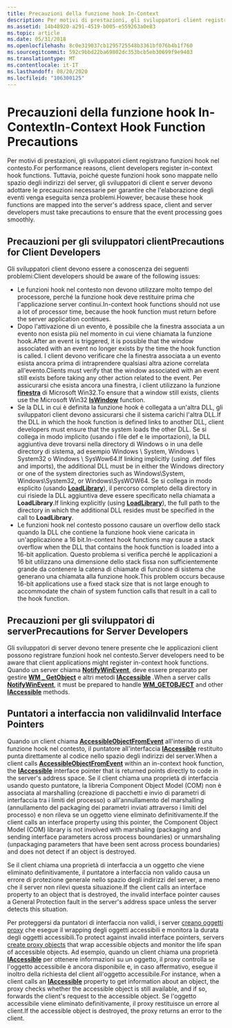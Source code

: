 ```yaml
---
title: Precauzioni della funzione hook In-Context
description: Per motivi di prestazioni, gli sviluppatori client registrano funzioni hook nel contesto.
ms.assetid: 14b48920-a291-4519-b005-e559263a0e83
ms.topic: article
ms.date: 05/31/2018
ms.openlocfilehash: 8c0e319037cb1295725548b3361bf076b4b1f760
ms.sourcegitcommit: 592c9bbd22ba69802dc353bcb5eb30699f9e9403
ms.translationtype: MT
ms.contentlocale: it-IT
ms.lasthandoff: 08/20/2020
ms.locfileid: "106300125"
---
```

# <a name="in-context-hook-function-precautions"></a><span data-ttu-id="2e1f0-103">Precauzioni della funzione hook In-Context</span><span class="sxs-lookup"><span data-stu-id="2e1f0-103">In-Context Hook Function Precautions</span></span>

<span data-ttu-id="2e1f0-104">Per motivi di prestazioni, gli sviluppatori client registrano funzioni hook nel contesto.</span><span class="sxs-lookup"><span data-stu-id="2e1f0-104">For performance reasons, client developers register in-context hook functions.</span></span> <span data-ttu-id="2e1f0-105">Tuttavia, poiché queste funzioni hook sono mappate nello spazio degli indirizzi del server, gli sviluppatori di client e server devono adottare le precauzioni necessarie per garantire che l'elaborazione degli eventi venga eseguita senza problemi.</span><span class="sxs-lookup"><span data-stu-id="2e1f0-105">However, because these hook functions are mapped into the server's address space, client and server developers must take precautions to ensure that the event processing goes smoothly.</span></span>

## <a name="precautions-for-client-developers"></a><span data-ttu-id="2e1f0-106">Precauzioni per gli sviluppatori client</span><span class="sxs-lookup"><span data-stu-id="2e1f0-106">Precautions for Client Developers</span></span>

<span data-ttu-id="2e1f0-107">Gli sviluppatori client devono essere a conoscenza dei seguenti problemi:</span><span class="sxs-lookup"><span data-stu-id="2e1f0-107">Client developers should be aware of the following issues:</span></span>

-   <span data-ttu-id="2e1f0-108">Le funzioni hook nel contesto non devono utilizzare molto tempo del processore, perché la funzione hook deve restituire prima che l'applicazione server continui.</span><span class="sxs-lookup"><span data-stu-id="2e1f0-108">In-context hook functions should not use a lot of processor time, because the hook function must return before the server application continues.</span></span>
-   <span data-ttu-id="2e1f0-109">Dopo l'attivazione di un evento, è possibile che la finestra associata a un evento non esista più nel momento in cui viene chiamata la funzione hook.</span><span class="sxs-lookup"><span data-stu-id="2e1f0-109">After an event is triggered, it is possible that the window associated with an event no longer exists by the time the hook function is called.</span></span> <span data-ttu-id="2e1f0-110">I client devono verificare che la finestra associata a un evento esista ancora prima di intraprendere qualsiasi altra azione correlata all'evento.</span><span class="sxs-lookup"><span data-stu-id="2e1f0-110">Clients must verify that the window associated with an event still exists before taking any other action related to the event.</span></span> <span data-ttu-id="2e1f0-111">Per assicurarsi che esista ancora una finestra, i client utilizzano la funzione [**finestra**](/windows/desktop/api/winuser/nf-winuser-iswindow) di Microsoft Win32.</span><span class="sxs-lookup"><span data-stu-id="2e1f0-111">To ensure that a window still exists, clients use the Microsoft Win32 [**IsWindow**](/windows/desktop/api/winuser/nf-winuser-iswindow) function.</span></span>
-   <span data-ttu-id="2e1f0-112">Se la DLL in cui è definita la funzione hook è collegata a un'altra DLL, gli sviluppatori client devono assicurarsi che il sistema carichi l'altra DLL.</span><span class="sxs-lookup"><span data-stu-id="2e1f0-112">If the DLL in which the hook function is defined links to another DLL, client developers must ensure that the system loads the other DLL.</span></span> <span data-ttu-id="2e1f0-113">Se si collega in modo implicito (usando i file def e le importazioni), la DLL aggiuntiva deve trovarsi nella directory di Windows o in una delle directory di sistema, ad esempio Windows \\ System, Windows \\ System32 o Windows \\ SysWow64.</span><span class="sxs-lookup"><span data-stu-id="2e1f0-113">If linking implicitly (using .def files and imports), the additional DLL must be in either the Windows directory or one of the system directories such as Windows\\System, Windows\\System32, or Windows\\SysWOW64.</span></span> <span data-ttu-id="2e1f0-114">Se si collega in modo esplicito (usando [**LoadLibrary**](/windows/desktop/api/libloaderapi/nf-libloaderapi-loadlibrarya)), il percorso completo della directory in cui risiede la DLL aggiuntiva deve essere specificato nella chiamata a **LoadLibrary**.</span><span class="sxs-lookup"><span data-stu-id="2e1f0-114">If linking explicitly (using [**LoadLibrary**](/windows/desktop/api/libloaderapi/nf-libloaderapi-loadlibrarya)), the full path to the directory in which the additional DLL resides must be specified in the call to **LoadLibrary**.</span></span>
-   <span data-ttu-id="2e1f0-115">Le funzioni hook nel contesto possono causare un overflow dello stack quando la DLL che contiene la funzione hook viene caricata in un'applicazione a 16 bit.</span><span class="sxs-lookup"><span data-stu-id="2e1f0-115">In-context hook functions may cause a stack overflow when the DLL that contains the hook function is loaded into a 16-bit application.</span></span> <span data-ttu-id="2e1f0-116">Questo problema si verifica perché le applicazioni a 16 bit utilizzano una dimensione dello stack fissa non sufficientemente grande da contenere la catena di chiamate di funzione di sistema che generano una chiamata alla funzione hook.</span><span class="sxs-lookup"><span data-stu-id="2e1f0-116">This problem occurs because 16-bit applications use a fixed stack size that is not large enough to accommodate the chain of system function calls that result in a call to the hook function.</span></span>

## <a name="precautions-for-server-developers"></a><span data-ttu-id="2e1f0-117">Precauzioni per gli sviluppatori di server</span><span class="sxs-lookup"><span data-stu-id="2e1f0-117">Precautions for Server Developers</span></span>

<span data-ttu-id="2e1f0-118">Gli sviluppatori di server devono tenere presente che le applicazioni client possono registrare funzioni hook nel contesto.</span><span class="sxs-lookup"><span data-stu-id="2e1f0-118">Server developers need to be aware that client applications might register in-context hook functions.</span></span> <span data-ttu-id="2e1f0-119">Quando un server chiama [**NotifyWinEvent**](/windows/desktop/api/Winuser/nf-winuser-notifywinevent), deve essere preparato per gestire [**WM \_ GetObject**](wm-getobject.md) e altri metodi [**IAccessible**](/windows/desktop/api/oleacc/nn-oleacc-iaccessible) .</span><span class="sxs-lookup"><span data-stu-id="2e1f0-119">When a server calls [**NotifyWinEvent**](/windows/desktop/api/Winuser/nf-winuser-notifywinevent), it must be prepared to handle [**WM\_GETOBJECT**](wm-getobject.md) and other [**IAccessible**](/windows/desktop/api/oleacc/nn-oleacc-iaccessible) methods.</span></span>

## <a name="invalid-interface-pointers"></a><span data-ttu-id="2e1f0-120">Puntatori a interfaccia non validi</span><span class="sxs-lookup"><span data-stu-id="2e1f0-120">Invalid Interface Pointers</span></span>

<span data-ttu-id="2e1f0-121">Quando un client chiama [**AccessibleObjectFromEvent**](/windows/desktop/api/Oleacc/nf-oleacc-accessibleobjectfromevent) all'interno di una funzione hook nel contesto, il puntatore all'interfaccia [**IAccessible**](/windows/desktop/api/oleacc/nn-oleacc-iaccessible) restituito punta direttamente al codice nello spazio degli indirizzi del server.</span><span class="sxs-lookup"><span data-stu-id="2e1f0-121">When a client calls [**AccessibleObjectFromEvent**](/windows/desktop/api/Oleacc/nf-oleacc-accessibleobjectfromevent) within an in-context hook function, the [**IAccessible**](/windows/desktop/api/oleacc/nn-oleacc-iaccessible) interface pointer that is returned points directly to code in the server's address space.</span></span> <span data-ttu-id="2e1f0-122">Se il client chiama una proprietà di interfaccia usando questo puntatore, la libreria Component Object Model (COM) non è associata al marshalling (creazione di pacchetti e invio di parametri di interfaccia tra i limiti del processo) o all'annullamento del marshalling (annullamento del packaging dei parametri inviati attraverso i limiti del processo) e non rileva se un oggetto viene eliminato definitivamente.</span><span class="sxs-lookup"><span data-stu-id="2e1f0-122">If the client calls an interface property using this pointer, the Component Object Model (COM) library is not involved with marshaling (packaging and sending interface parameters across process boundaries) or unmarshaling (unpackaging parameters that have been sent across process boundaries) and does not detect if an object is destroyed.</span></span>

<span data-ttu-id="2e1f0-123">Se il client chiama una proprietà di interfaccia a un oggetto che viene eliminato definitivamente, il puntatore a interfaccia non valido causa un errore di protezione generale nello spazio degli indirizzi del server, a meno che il server non rilevi questa situazione.</span><span class="sxs-lookup"><span data-stu-id="2e1f0-123">If the client calls an interface property to an object that is destroyed, the invalid interface pointer causes a General Protection fault in the server's address space unless the server detects this situation.</span></span>

<span data-ttu-id="2e1f0-124">Per proteggersi da puntatori di interfaccia non validi, i server [creano oggetti proxy](creating-proxy-objects.md) che esegue il wrapping degli oggetti accessibili e monitora la durata degli oggetti accessibili.</span><span class="sxs-lookup"><span data-stu-id="2e1f0-124">To protect against invalid interface pointers, servers [create proxy objects](creating-proxy-objects.md) that wrap accessible objects and monitor the life span of accessible objects.</span></span> <span data-ttu-id="2e1f0-125">Ad esempio, quando un client chiama una proprietà [**IAccessible**](/windows/desktop/api/oleacc/nn-oleacc-iaccessible) per ottenere informazioni su un oggetto, il proxy controlla se l'oggetto accessibile è ancora disponibile e, in caso affermativo, esegue il inoltro della richiesta del client all'oggetto accessibile.</span><span class="sxs-lookup"><span data-stu-id="2e1f0-125">For instance, when a client calls an [**IAccessible**](/windows/desktop/api/oleacc/nn-oleacc-iaccessible) property to get information about an object, the proxy checks whether the accessible object is still available, and if so, forwards the client's request to the accessible object.</span></span> <span data-ttu-id="2e1f0-126">Se l'oggetto accessibile viene eliminato definitivamente, il proxy restituisce un errore al client.</span><span class="sxs-lookup"><span data-stu-id="2e1f0-126">If the accessible object is destroyed, the proxy returns an error to the client.</span></span>

 

 